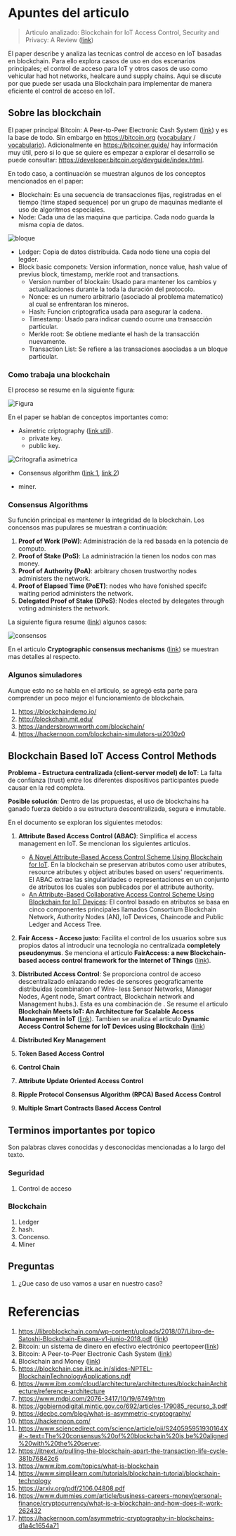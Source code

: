 
# Apuntes del articulo

> Articulo analizado: Blockchain for IoT Access Control, Security and Privacy: A Review ([link](https://link.springer.com/article/10.1007/s11277-020-07947-2))

El paper describe y analiza las tecnicas control de acceso en IoT basadas en blockchain. Para ello explora casos de uso en dos escenarios principales; el control de acceso para IoT y otros casos de uso como vehicular had hot networks, healcare aund supply chains. Aqui se discute por que puede ser usada una Blockchain para implementar de manera eficiente el control de acceso en IoT.


## Sobre las blockchain 

El paper principal Bitcoin: A Peer-to-Peer Electronic Cash System ([link](https://bitcoin.org/bitcoin.pdf)) y es la base de todo. Sin embargo en https://bitcoin.org ([vocabulary](https://bitcoin.org/en/vocabulary) / [vocabulario](https://bitcoin.org/es/vocabulario)). Adicionalmente en  https://bitcoiner.guide/ hay información muy útil, pero si lo que se quiere es empezar a explorar el desarrollo se puede consultar: https://developer.bitcoin.org/devguide/index.html.

En todo caso, a continuación se muestran algunos de los conceptos mencionados en el paper:
* Blockchain: Es una secuencia de transacciones fijas, registradas en el tiempo (time staped sequence) por un grupo de maquinas mediante el uso de algoritmos especiales.
* Node: Cada una de las maquina que participa. Cada nodo guarda la misma copia de datos.

![bloque](https://www.dummies.com/wp-content/uploads/cryptocurrency-blockchain.jpg)

* Ledger: Copia de datos distribuida. Cada nodo tiene una copia del legder.
* Block basic componets: Version information, nonce value, hash value of previus block, timestamp, merkle root and transactions.
  *  Version number of blockain: Usado para mantener los cambios y actualizaciones durante la toda la duración del protocolo.
  *  Nonce: es un numero arbitrario (asociado al problema matematico) al cual se enfrentaran los mineros. 
  *  Hash: Funcion criptografica usada para asegurar la cadena.
  *  Timestamp: Usado para indicar cuando ocurre una transacción particular.
  *  Merkle root: Se obtiene mediante el hash de la transacción nuevamente.
  *  Transaction List: Se refiere a las transaciones asociadas a un bloque particular. 

### Como trabaja una blockchain

El proceso se resume en la siguiente figura:

![Figura](https://kilroyblockchain.com/media/how_does_blockchain_work.png)

En el paper se hablan de conceptos importantes como:
* Asimetric criptography ([link util](https://toughnickel.com/personal-finance/Unblocking-The-Blockchain-Public-Key-Encryption)).
  * private key.
  * public key.

![Critografia asimetrica](https://hackernoon.com/hn-images/1*RnbSEDRnWKkLOroN9hz7mg.png)

* Consensus algorithm ([link 1](https://devopedia.org/blockchain-consensus), [link 2](https://blockgeeks.com/guides/blockchain-consensus/))

* miner.

### Consensus Algorithms

Su función principal es mantener la integridad de la blockchain. Los concensos mas pupulares se muestran a continuación:
1. **Proof of Work (PoW)**: Administración de la red basada en la potencia de computo.
2. **Proof of Stake (PoS)**: La administración la tienen los nodos con mas money.
3. **Proof of Authority (PoA)**: arbitrary chosen trustworthy nodes administers the network.
4. **Proof of Elapsed Time (PoET)**: nodes who have fonished specifc waiting period administers the network.
5. **Delegated Proof of Stake (DPoS)**: Nodes elected by delegates through voting administers the network.

La siguiente figura resume ([link](https://www.affde.com/es/blockchain-consensus-algorithms-guide.html)) algunos casos:

![consensos](https://www.affde.com/uploads/article/180780/qG4PnERNcZsFa4G7.png)

En el articulo **Cryptographic consensus mechanisms** ([link](aggarwal2020.pdf)) se muestran mas detalles al respecto.

### Algunos simuladores

Aunque esto no se habla en el articulo, se agregó esta parte para comprender un poco mejor el funcionamiento de blockchain.

1. https://blockchaindemo.io/
2. http://blockchain.mit.edu/
3. https://andersbrownworth.com/blockchain/
4. https://hackernoon.com/blockchain-simulators-ui2030z0

## Blockchain Based IoT Access Control Methods

**Problema - Estructura centralizada (client-server model) de IoT**: La falta de confianza (trust) entre los diferentes dispositivos participantes puede causar en la red completa.

**Posible solución**: Dentro de las propuestas, el uso de blockchains ha ganado fuerza debido a su estructura descentralizada, segura e inmutable.

En el documento se exploran los siguientes metodos:

1. **Attribute Based Access Control (ABAC)**: Simplifica el access management en IoT. Se mencionan los siguientes articulos.
   * [A Novel Attribute-Based Access Control Scheme Using Blockchain for IoT](https://ieeexplore.ieee.org/stamp/stamp.jsp?arnumber=8668769). En la blockchain se preservan atributos como user atributes, resource atributes y object atributes based on users' requeriments. El ABAC extrae las singularidades o representaciones en un conjunto de atributos los cuales son publicados por el attribute authority.
   * [An Attribute-Based Collaborative Access Control Scheme Using Blockchain for IoT Devices](https://www.mdpi.com/2079-9292/9/2/285/htm): El control basado en atributos se basa en cinco componentes principales llamados Consortium Blockchain Network, Authority Nodes (AN), IoT Devices, Chaincode and Public Ledger and Access Tree.

2. **Fair Access - Acceso justo**: Facilita el control de los usuarios sobre sus propios datos al introducir una tecnologia no centralizada **completely pseudonymus**. Se menciona el articulo **FairAccess: a new Blockchain-based access control framework for the Internet of Things** ([link](https://asset-pdf.scinapse.io/prod/2588585573/2588585573.pdf)).
3. **Distributed Access Control**: Se proporciona control de acceso descentralizado enlazando redes de sensores geograficamente distribuidas (combination of Wire-
less Sensor Networks, Manager Nodes, Agent node, Smart contract, Blockchain network and Management hubs.). Esta es una combinación de . Se resume el articulo **Blockchain Meets IoT: An Architecture for Scalable Access Management in IoT** ([link](https://www.ericsson.com/en/reports-and-papers/research-papers/blockchain-meets-iot-an-architecture-for-scalable-access-management-in-iot)). Tambien se analiza el articulo **Dynamic Access Control Scheme for IoT Devices using Blockchain** ([link](https://ieeexplore.ieee.org/abstract/document/8539659))
4. **Distributed Key Management**
5. **Token Based Access Control**
6. **Control Chain**
7. **Attribute Update Oriented Access Control**
8. **Ripple Protocol Consensus Algorithm (RPCA) Based Access Control**
9.  **Multiple Smart Contracts Based Access Control**

## Terminos importantes por topico

Son palabras claves conocidas y desconocidas mencionadas a lo largo del texto.

### Seguridad

1. Control de acceso

### Blockchain

1. Ledger
2. hash.
3. Concenso.
4. Miner




## Preguntas
1. ¿Que caso de uso vamos a usar en nuestro caso?




# Referencias

1. https://libroblockchain.com/wp-content/uploads/2018/07/Libro-de-Satoshi-Blockchain-Espana-v1-junio-2018.pdf ([link](https://libroblockchain.com/wp-content/uploads/2018/07/Libro-de-Satoshi-Blockchain-Espana-v1-junio-2018.pdf))
2. Bitcoin: un sistema de dinero en efectivo electrónico peer­to­peer([link](https://nakamotoinstitute.org/static/docs/bitcoin-es.pdf))
3. Bitcoin: A Peer-to-Peer Electronic Cash System ([link](https://bitcoin.org/bitcoin.pdf))
4. Blockchain and Money ([link](https://ocw.mit.edu/courses/sloan-school-of-management/15-s12-blockchain-and-money-fall-2018/index.htm))
5. https://blockchain.cse.iitk.ac.in/slides-NPTEL-BlockchainTechnologyApplications.pdf
6. https://www.ibm.com/cloud/architecture/architectures/blockchainArchitecture/reference-architecture
7. https://www.mdpi.com/2076-3417/10/19/6749/htm
8. https://gobiernodigital.mintic.gov.co/692/articles-179085_recurso_3.pdf
9. https://decbc.com/blog/what-is-asymmetric-cryptography/
10. https://hackernoon.com/
11. https://www.sciencedirect.com/science/article/pii/S240595951930164X#:~:text=The%20consensus%20of%20blockchain%20is,be%20aligned%20with%20the%20server.
12. https://itnext.io/pulling-the-blockchain-apart-the-transaction-life-cycle-381b76842c6
13. https://www.ibm.com/topics/what-is-blockchain
14. https://www.simplilearn.com/tutorials/blockchain-tutorial/blockchain-technology
15. https://arxiv.org/pdf/2106.04808.pdf
16. https://www.dummies.com/article/business-careers-money/personal-finance/cryptocurrency/what-is-a-blockchain-and-how-does-it-work-262432
17. https://hackernoon.com/asymmetric-cryptography-in-blockchains-d1a4c1654a71